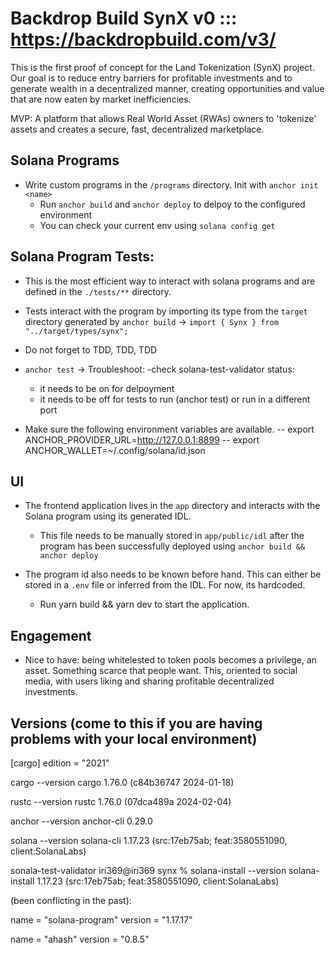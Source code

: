 # Backdrop Build SynX v0 ::: https://backdropbuild.com/v3/

This is the first proof of concept for the Land Tokenization (SynX) project. Our goal is to reduce entry barriers for
profitable investments and to generate wealth in a decentralized manner, creating opportunities and value that are now
eaten by market inefficiencies.

MVP: A platform that allows Real World Asset (RWAs) owners to 'tokenize' assets and creates
a secure, fast, decentralized marketplace.

## Solana Programs

* Write custom programs in the ```/programs``` directory. Init with ```anchor init <name>```
    * Run ```anchor build``` and ```anchor deploy``` to delpoy to the configured environment
    * You can check your current env using ```solana config get```

## Solana Program Tests:

* This is the most efficient way to interact with solana programs and are defined in the ```./tests/**``` directory.
* Tests interact with the program by importing its type from the ```target``` directory generated by ```anchor build``` -> ```import { Synx } from "../target/types/synx";```
* Do not forget to TDD, TDD, TDD

* ```anchor test``` -> Troubleshoot:
     -check solana-test-validator status:
    - it needs to be on for delpoyment
    - it needs to be off for tests to run (anchor test) or run in a different port
* Make sure the following environment variables are available.
  -- export ANCHOR_PROVIDER_URL=http://127.0.0.1:8899
  -- export ANCHOR_WALLET=~/.config/solana/id.json

## UI
* The frontend application lives in the ```app``` directory and interacts with the Solana program using its generated IDL.
   * This file needs to be manually stored in ```app/public/idl``` after the program has been successfully deployed using ```anchor build && anchor deploy```
* The program id also needs to be known before hand. This can either be stored in a ```.env``` file or inferred from the IDL. For now, its hardcoded.

     * Run yarn build && yarn dev to start the application. 

## Engagement

- Nice to have: being whitelested to token pools becomes a privilege, an asset. Something scarce that people want. This, oriented to social media, with users liking and sharing profitable decentralized investments. 

## Versions (come to this if you are having problems with your local environment)

[cargo] edition = "2021"

cargo --version
cargo 1.76.0 (c84b36747 2024-01-18)

rustc --version
rustc 1.76.0 (07dca489a 2024-02-04)

anchor --version
anchor-cli 0.29.0

solana --version
solana-cli 1.17.23 (src:17eb75ab; feat:3580551090, client:SolanaLabs)

sonala-test-validator
iri369@iri369 synx % solana-install --version
solana-install 1.17.23 (src:17eb75ab; feat:3580551090, client:SolanaLabs)

(been conflicting in the past):

name = "solana-program"
version = "1.17.17"

name = "ahash"
version = "0.8.5"

